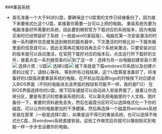 ###重装系统
* 首先准备一个大于8G的U盘，要确保这个U盘里的文件已经被备份了，因为接下来要格式化这个U盘，紧接着你需要一台可以上网的电脑。
重装系统先要为电脑准备好所需要的系统，因此要到微软官方下载对应的系统版本，因为电脑买来时已经预装好了系统（一般是win10家庭版），电脑在第一次安装激活的时候一系列硬件信息被发送到微软的服务器中，下次激活的时候比对一下服务器里面的信息就可以，因此无需再花冤枉钱再去买个系统来激活，只要安装对应的版本就可以自动激活，在官网下载好对应的版本后，点击运行所下载好的文件，接着点击一系列接受条约![](https://pic3.zhimg.com/80/v2-6c84e7d6f1f536a438ace8f060471a16_720w.jpg)到了这一步：选择为另一台电脑创建安装介质![](https://pic1.zhimg.com/80/v2-cb36ca9dfab4f99a1ce2d838e5284060_720w.jpg)
选择介质：U盘![](https://pic3.zhimg.com/80/v2-41ffa0dfae3fcabf3eb2c5a4d377bcd2_720w.jpg)
选择U盘![](https://pic3.zhimg.com/80/v2-eb2638e78c0d089a869ce5081abca58c_720w.jpg)
接下来就是下载windows10系统以及创建介质的过程了，请耐心等待。
等到所有过程结束，这个U盘算是准备好了，将准备好的U盘插进要重装系统的电脑，在开机出现品牌logo的时候按下对应键进入BIOS界面（不同的电脑进去该界面的按钮有可能不一样，我的是F12）
在BIOS界面选择你的U盘，按下回车键就可以自动进入安装界面了，接着让你选择分区，要是有意识的想重装系统的话，可以事先把电脑里的个人文档、图片备份一下，重要的资料避免丢失，然后在磁盘分区时可以选择格式化一下你的磁盘，可以让你的电脑更加的干净健康，然后再选择一个磁盘将windows系统安装在那里（一般是选择C盘），如果是迫不得已的重装系统，也可以选择不格式化C盘，将windows系统直接安装。这些工作做完后你就可以像刚刚买到电脑一样一步步去设置你的电脑。